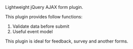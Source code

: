 Lightweight jQuery AJAX form plugin.

This plugin provides follow functions:

1) Validate data before submit
2) Useful event model

This plugin is ideal for feedback, survey and another forms.  
